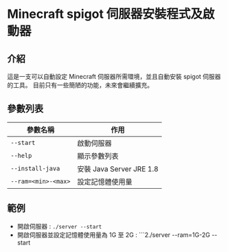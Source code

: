 # Minecraft spigot 伺服器安裝程式及啟動器

## 介紹
這是一支可以自動設定 Minecraft 伺服器所需環境，並且自動安裝 spigot 伺服器的工具。
目前只有一些簡陋的功能，未來會繼續擴充。

## 參數列表
參數名稱      | 作用
--------------|-----------
```--start``` | 啟動伺服器
```--help```  | 顯示參數列表
```--install-java``` | 安裝 Java Server JRE 1.8
```--ram=<min>-<max>``` | 設定記憶體使用量

## 範例
- 開啟伺服器 : ```./server --start```
- 開啟伺服器並設定記憶體使用量為 1G 至 2G : ```2./server --ram=1G-2G --start
